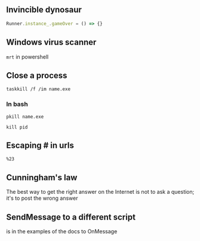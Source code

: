 ﻿## Invincible dynosaur
```js
Runner.instance_.gameOver = () => {}
```

## Windows virus scanner

`mrt` in powershell

## Close a process

`taskkill /f /im name.exe`

### In bash

`pkill name.exe`

`kill pid`

## Escaping # in urls

`%23`

## Cunningham's law

The best way to get the right answer on the Internet is not to ask a question; it's to post the wrong answer

## SendMessage to a different script

is in the examples of the docs to OnMessage